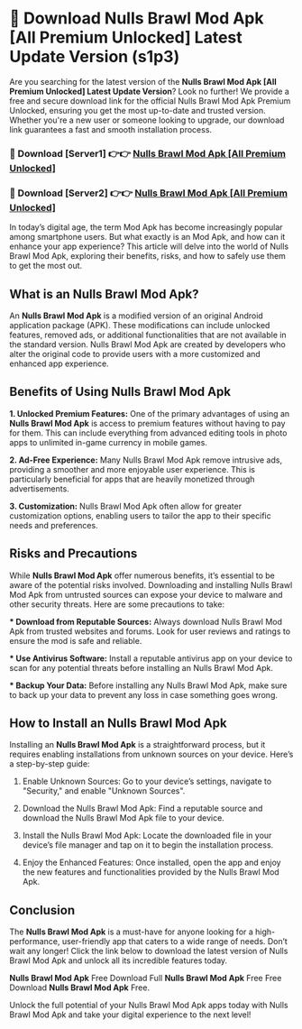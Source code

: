 # 🤖 Download Nulls Brawl Mod Apk [All Premium Unlocked] Latest Update Version (s1p3)

Are you searching for the latest version of the <strong>Nulls Brawl Mod Apk [All Premium Unlocked] Latest Update Version</strong>? Look no further! We provide a free and secure download link for the official Nulls Brawl Mod Apk Premium Unlocked, ensuring you get the most up-to-date and trusted version. Whether you're a new user or someone looking to upgrade, our download link guarantees a fast and smooth installation process.


<h3>📌 Download [Server1] 👉👉 <a href="https://hapymods.com?title=Nulls+Brawl+Mod+Apk&ref=3B1">Nulls Brawl Mod Apk [All Premium Unlocked]</a></h3>

<h3>📌 Download [Server2] 👉👉 <a href="https://hapymods.com?title=Nulls+Brawl+Mod+Apk&ref=3B1">Nulls Brawl Mod Apk [All Premium Unlocked]</a></h3>


In today’s digital age, the term Mod Apk has become increasingly popular among smartphone users. But what exactly is an Mod Apk, and how can it enhance your app experience? This article will delve into the world of Nulls Brawl Mod Apk, exploring their benefits, risks, and how to safely use them to get the most out.


<h2>What is an Nulls Brawl Mod Apk?</h2>

An <strong>Nulls Brawl Mod Apk</strong> is a modified version of an original Android application package (APK). These modifications can include unlocked features, removed ads, or additional functionalities that are not available in the standard version. Nulls Brawl Mod Apk are created by developers who alter the original code to provide users with a more customized and enhanced app experience.


<h2>Benefits of Using Nulls Brawl Mod Apk</h2>

<strong> 1. Unlocked Premium Features:</strong> One of the primary advantages of using an <strong>Nulls Brawl Mod Apk</strong> is access to premium features without having to pay for them. This can include everything from advanced editing tools in photo apps to unlimited in-game currency in mobile games.

<strong> 2. Ad-Free Experience:</strong> Many Nulls Brawl Mod Apk remove intrusive ads, providing a smoother and more enjoyable user experience. This is particularly beneficial for apps that are heavily monetized through advertisements.

<strong> 3. Customization:</strong> Nulls Brawl Mod Apk often allow for greater customization options, enabling users to tailor the app to their specific needs and preferences.


<h2>Risks and Precautions</h2>

While <strong>Nulls Brawl Mod Apk</strong> offer numerous benefits, it’s essential to be aware of the potential risks involved. Downloading and installing Nulls Brawl Mod Apk from untrusted sources can expose your device to malware and other security threats. Here are some precautions to take:

<strong> * Download from Reputable Sources:</strong> Always download Nulls Brawl Mod Apk from trusted websites and forums. Look for user reviews and ratings to ensure the mod is safe and reliable.

<strong> * Use Antivirus Software:</strong> Install a reputable antivirus app on your device to scan for any potential threats before installing an Nulls Brawl Mod Apk.

<strong> * Backup Your Data:</strong> Before installing any Nulls Brawl Mod Apk, make sure to back up your data to prevent any loss in case something goes wrong.


<h2>How to Install an Nulls Brawl Mod Apk</h2>

Installing an <strong>Nulls Brawl Mod Apk</strong> is a straightforward process, but it requires enabling installations from unknown sources on your device. Here’s a step-by-step guide:

 1. Enable Unknown Sources: Go to your device’s settings, navigate to "Security," and enable "Unknown Sources".

 2. Download the Nulls Brawl Mod Apk: Find a reputable source and download the Nulls Brawl Mod Apk file to your device.

 3. Install the Nulls Brawl Mod Apk: Locate the downloaded file in your device’s file manager and tap on it to begin the installation process.

 4. Enjoy the Enhanced Features: Once installed, open the app and enjoy the new features and functionalities provided by the Nulls Brawl Mod Apk.


<h2><strong>Conclusion</strong></h2>

The <strong>Nulls Brawl Mod Apk</strong> is a must-have for anyone looking for a high-performance, user-friendly app that caters to a wide range of needs. Don’t wait any longer! Click the link below to download the latest version of Nulls Brawl Mod Apk and unlock all its incredible features today.

<strong>Nulls Brawl Mod Apk</strong> Free Download Full <strong>Nulls Brawl Mod Apk</strong> Free Free Download <strong>Nulls Brawl Mod Apk</strong> Free.

Unlock the full potential of your Nulls Brawl Mod Apk apps today with Nulls Brawl Mod Apk and take your digital experience to the next level!